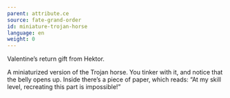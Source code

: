```yaml
---
parent: attribute.ce
source: fate-grand-order
id: miniature-trojan-horse
language: en
weight: 0
---
```


Valentine’s return gift from Hektor.

A miniaturized version of the Trojan horse.
You tinker with it, and notice that the belly opens up.
Inside there’s a piece of paper, which reads: “At my skill level, recreating this part is impossible!”
